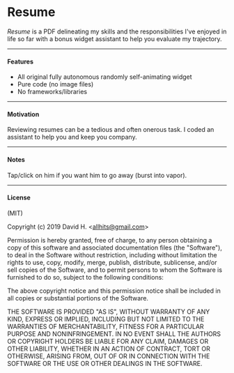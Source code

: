 # Resume
_Resume_ is a PDF delineating my skills and the responsibilities I've enjoyed in life so far with a bonus widget assistant to help you evaluate my trajectory.

_________________________

#### Features
- All original fully autonomous randomly self-animating widget
- Pure code (no image files)
- No frameworks/libraries
_________________________

#### Motivation
Reviewing resumes can be a tedious and often onerous task. I coded an assistant to help you and keep you company.
_________________________

#### Notes
Tap/click on him if you want him to go away (burst into vapor).
_________________________

#### License
(MIT)

Copyright (c) 2019 David H. &lt;allhits@gmail.com&gt;

Permission is hereby granted, free of charge, to any person obtaining a copy of this software and associated documentation files (the "Software"), to deal in the Software without restriction, including without limitation the rights to use, copy, modify, merge, publish, distribute, sublicense, and/or sell copies of the Software, and to permit persons to whom the Software is furnished to do so, subject to the following conditions:

The above copyright notice and this permission notice shall be included in all copies or substantial portions of the Software.

THE SOFTWARE IS PROVIDED "AS IS", WITHOUT WARRANTY OF ANY KIND, EXPRESS OR IMPLIED, INCLUDING BUT NOT LIMITED TO THE WARRANTIES OF MERCHANTABILITY, FITNESS FOR A PARTICULAR PURPOSE AND NONINFRINGEMENT. IN NO EVENT SHALL THE AUTHORS OR COPYRIGHT HOLDERS BE LIABLE FOR ANY CLAIM, DAMAGES OR OTHER LIABILITY, WHETHER IN AN ACTION OF CONTRACT, TORT OR OTHERWISE, ARISING FROM, OUT OF OR IN CONNECTION WITH THE SOFTWARE OR THE USE OR OTHER DEALINGS IN THE SOFTWARE.

